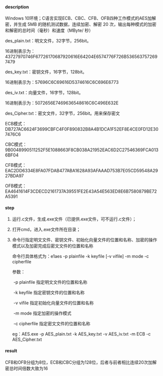 #### description

Windows 10环境；C语言实现ECB、CBC、CFB、OFB四种工作模式的AES加解密，并生成 5MB 的随机测试数据，连续加密、解密 20 次，输出每种模式的加密和解密的总时间（毫秒）和速度（MByte/ 秒）

des_plain.txt：明文文件，32字节，256bit。

16进制表示为：43727970746F67726170687920616E64204E6574776F726B5365637572697479

des_key.txt：密钥文件，16字节，128bit。

16进制表示为：57696C6C69616D5374616C6C696E6773 

des_iv.txt：向量文件，16字节，128bit。

16进制表示为：5072656E7469636548616C6C496E632E 

des_Cipher.txt：密文文件，32字节，256bit。用来保存密文

​	ECB模式：DB727AC6624F3699CBFC4F0F890832B8A4B1DCA1F52EF8E4CE0FD12E307476C6

​	CBC模式：9B0048990511252F5E1088663F8CB038A21952EAC6D2C27546369FCA0136BF04

​	CFB模式：EAC2DD6334E8FA07FDAB477ABA1628A93AFAAAD753B7E05CD59548A2927BDA97

​	OFB模式：EA4641614F3CDECD2161737A39551FE2E43A54E563ED8E6B7580879BE72A5391

#### step

1. 运行.c文件，生成.exe文件（已提供.exe文件，可不运行.c文件）；

2. 打开cmd，进入.exe文件所在目录；

3. 命令行指定明文文件、密钥文件、初始化向量文件的位置和名称、加密的操作模式以及加密完成后密文文件的位置和名称

   命令行具体格式为：e1aes -p plainfile -k keyfile [-v vifile] -m mode -c cipherfile 

   参数： 

   ​		-p plainfile 指定明文文件的位置和名称

   ​		-k keyfile 指定密钥文件的位置和名称 

   ​		-v vifile 指定初始化向量文件的位置和名称

   ​		-m mode 指定加密的操作模式

   ​		-c cipherfile 指定密文文件的位置和名称 

   eg：AES.exe -p AES_plain.txt -k AES_key.txt -v AES_iv.txt -m ECB -c AES_Cipher.txt

#### result

​	CFB和OFB分组为8位，ECB和CBC分组为128位，后者与前者相比连续20次加解密总时间倍数大致为16

 

 
